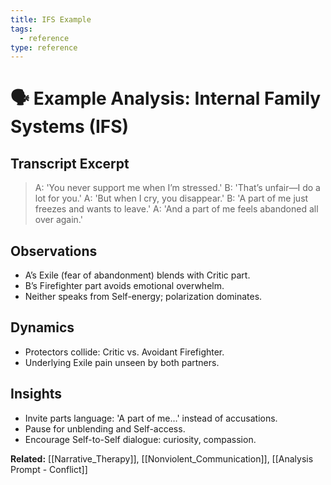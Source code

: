 ```yaml
---
title: IFS Example
tags:
  - reference
type: reference
---
```


<!-- @format -->

# 🗣 Example Analysis: Internal Family Systems (IFS)

## Transcript Excerpt

> A: 'You never support me when I’m stressed.'
> B: 'That’s unfair—I do a lot for you.'
> A: 'But when I cry, you disappear.'
> B: 'A part of me just freezes and wants to leave.'
> A: 'And a part of me feels abandoned all over again.'

## Observations

- A’s Exile (fear of abandonment) blends with Critic part.
- B’s Firefighter part avoids emotional overwhelm.
- Neither speaks from Self-energy; polarization dominates.

## Dynamics

- Protectors collide: Critic vs. Avoidant Firefighter.
- Underlying Exile pain unseen by both partners.

## Insights

- Invite parts language: 'A part of me…' instead of accusations.
- Pause for unblending and Self-access.
- Encourage Self-to-Self dialogue: curiosity, compassion.

**Related:** [[Narrative_Therapy]], [[Nonviolent_Communication]], [[Analysis Prompt - Conflict]]
